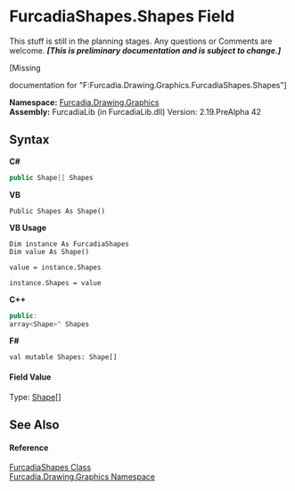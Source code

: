 # FurcadiaShapes.Shapes Field
This stuff is still in the planning stages. Any questions or Comments are welcome. _**\[This is preliminary documentation and is subject to change.\]**_

\[Missing <summary> documentation for "F:Furcadia.Drawing.Graphics.FurcadiaShapes.Shapes"\]

**Namespace:**&nbsp;<a href="N_Furcadia_Drawing_Graphics">Furcadia.Drawing.Graphics</a><br />**Assembly:**&nbsp;FurcadiaLib (in FurcadiaLib.dll) Version: 2.19.PreAlpha 42

## Syntax

**C#**<br />
``` C#
public Shape[] Shapes
```

**VB**<br />
``` VB
Public Shapes As Shape()
```

**VB Usage**<br />
``` VB Usage
Dim instance As FurcadiaShapes
Dim value As Shape()

value = instance.Shapes

instance.Shapes = value
```

**C++**<br />
``` C++
public:
array<Shape>^ Shapes
```

**F#**<br />
``` F#
val mutable Shapes: Shape[]
```


#### Field Value
Type: <a href="T_Furcadia_Drawing_Graphics_Shape">Shape</a>[]

## See Also


#### Reference
<a href="T_Furcadia_Drawing_Graphics_FurcadiaShapes">FurcadiaShapes Class</a><br /><a href="N_Furcadia_Drawing_Graphics">Furcadia.Drawing.Graphics Namespace</a><br />